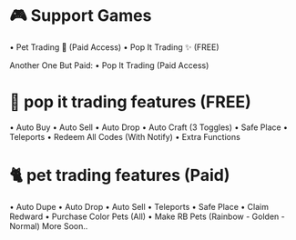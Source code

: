 # 🎮 Support Games
• Pet Trading 🐾 (Paid Access)
• Pop It Trading ✨️ (FREE)

  Another One But Paid:
• Pop It Trading (Paid Access)


# 🎃 pop it trading features (FREE)
• Auto Buy
• Auto Sell
• Auto Drop
• Auto Craft (3 Toggles)
• Safe Place
• Teleports
• Redeem All Codes (With Notify)
• Extra Functions

# 🐈 pet trading features (Paid)
• Auto Dupe
• Auto Drop
• Auto Sell
• Teleports
• Safe Place
• Claim Redward
• Purchase Color Pets (All)
• Make RB Pets (Rainbow - Golden - Normal)
More Soon..




